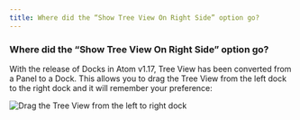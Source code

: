 ```yaml
---
title: Where did the “Show Tree View On Right Side” option go?
---
```

### Where did the “Show Tree View On Right Side” option go?

With the release of Docks in Atom v1.17, Tree View has been converted from a Panel to a Dock. This allows you to drag the Tree View from the left dock to the right dock and it will remember your preference:

![Drag the Tree View from the left to right dock](../../images/tree-view-on-right-side.gif)
